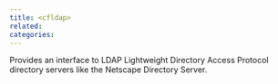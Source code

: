 ```yaml
---
title: <cfldap>
related:
categories:
---
```


Provides an interface to LDAP Lightweight Directory Access Protocol
  directory servers like the Netscape Directory Server.